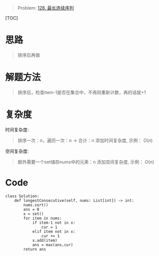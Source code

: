 
> Problem: [128. 最长连续序列](https://leetcode.cn/problems/longest-consecutive-sequence/description/)

[TOC]

# 思路

> 排序后再做

# 解题方法

> 排序后，检查item-1是否在集合中，不再则重新计数，再的话就+1

# 复杂度

时间复杂度:
> 排序一次：n，遍历一次：n -> 合计：n
> 添加时间复杂度, 示例： $O(n)$

空间复杂度:
> 额外需要一个set储存nums中的元素：n
> 添加空间复杂度, 示例： $O(n)$



# Code
```Python3 []
class Solution:
    def longestConsecutive(self, nums: List[int]) -> int:
        nums.sort()
        ans = 0
        x = set()
        for item in nums:
            if item-1 not in x:
                cur = 1
            elif item not in x:
                cur += 1
            x.add(item)
            ans = max(ans,cur)
        return ans
```
  

